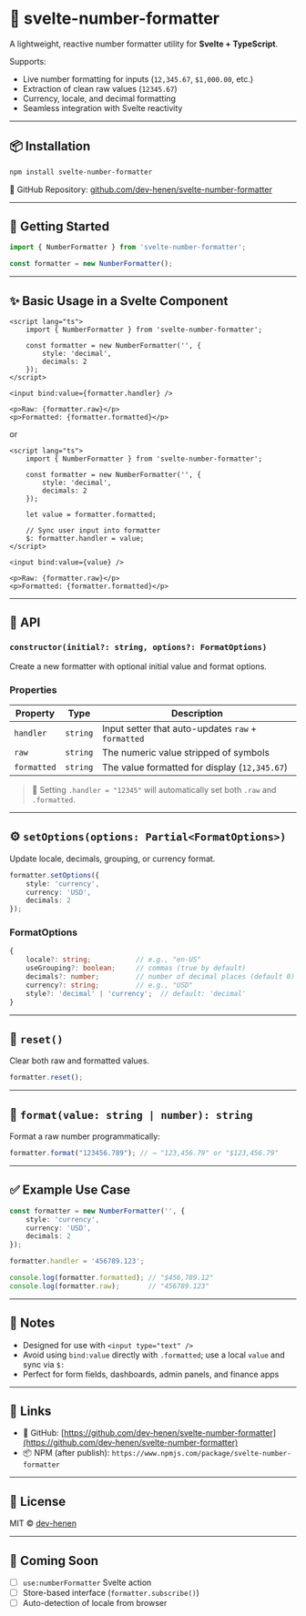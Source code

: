 # 🔢 svelte-number-formatter

A lightweight, reactive number formatter utility for **Svelte + TypeScript**.

Supports:

* Live number formatting for inputs (`12,345.67`, `$1,000.00`, etc.)
* Extraction of clean raw values (`12345.67`)
* Currency, locale, and decimal formatting
* Seamless integration with Svelte reactivity

---

## 📦 Installation

```bash
npm install svelte-number-formatter
```

📁 GitHub Repository: [github.com/dev-henen/svelte-number-formatter](https://github.com/dev-henen/svelte-number-formatter)

---

## 🚀 Getting Started

```ts
import { NumberFormatter } from 'svelte-number-formatter';

const formatter = new NumberFormatter();
```

---

## ✨ Basic Usage in a Svelte Component

```svelte
<script lang="ts">
	import { NumberFormatter } from 'svelte-number-formatter';

	const formatter = new NumberFormatter('', {
		style: 'decimal',
		decimals: 2
	});
</script>

<input bind:value={formatter.handler} />

<p>Raw: {formatter.raw}</p>
<p>Formatted: {formatter.formatted}</p>
```

or

```svelte
<script lang="ts">
	import { NumberFormatter } from 'svelte-number-formatter';

	const formatter = new NumberFormatter('', {
		style: 'decimal',
		decimals: 2
	});

	let value = formatter.formatted;

	// Sync user input into formatter
	$: formatter.handler = value;
</script>

<input bind:value={value} />

<p>Raw: {formatter.raw}</p>
<p>Formatted: {formatter.formatted}</p>
```

---

## 🔧 API

### `constructor(initial?: string, options?: FormatOptions)`

Create a new formatter with optional initial value and format options.

### Properties

| Property    | Type     | Description                                        |
| ----------- | -------- | -------------------------------------------------- |
| `handler`   | `string` | Input setter that auto-updates `raw` + `formatted` |
| `raw`       | `string` | The numeric value stripped of symbols              |
| `formatted` | `string` | The value formatted for display (`12,345.67`)      |

> 🔁 Setting `.handler = "12345"` will automatically set both `.raw` and `.formatted`.

---

## ⚙️ `setOptions(options: Partial<FormatOptions>)`

Update locale, decimals, grouping, or currency format.

```ts
formatter.setOptions({
	style: 'currency',
	currency: 'USD',
	decimals: 2
});
```

### FormatOptions

```ts
{
	locale?: string;           // e.g., "en-US"
	useGrouping?: boolean;     // commas (true by default)
	decimals?: number;         // number of decimal places (default 0)
	currency?: string;         // e.g., "USD"
	style?: 'decimal' | 'currency';  // default: 'decimal'
}
```

---

## 🧼 `reset()`

Clear both raw and formatted values.

```ts
formatter.reset();
```

---

## 🎯 `format(value: string | number): string`

Format a raw number programmatically:

```ts
formatter.format("123456.789"); // → "123,456.79" or "$123,456.79"
```

---

## ✅ Example Use Case

```ts
const formatter = new NumberFormatter('', {
	style: 'currency',
	currency: 'USD',
	decimals: 2
});

formatter.handler = '456789.123';

console.log(formatter.formatted); // "$456,789.12"
console.log(formatter.raw);       // "456789.123"
```

---

## 🧠 Notes

* Designed for use with `<input type="text" />`
* Avoid using `bind:value` directly with `.formatted`; use a local `value` and sync via `$:`
* Perfect for form fields, dashboards, admin panels, and finance apps

---

## 🔗 Links

* 📁 GitHub: [https://github.com/dev-henen/svelte-number-formatter](https://github.com/dev-henen/svelte-number-formatter)
* 📦 NPM (after publish): `https://www.npmjs.com/package/svelte-number-formatter`

---

## 📜 License

MIT © [dev-henen](https://github.com/dev-henen)

---

## 🙌 Coming Soon

* [ ] `use:numberFormatter` Svelte action
* [ ] Store-based interface (`formatter.subscribe()`)
* [ ] Auto-detection of locale from browser
